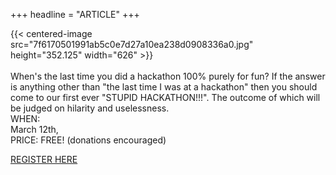 +++
headline = "ARTICLE"
+++

{{< centered-image src="7f6170501991ab5c0e7d27a10ea238d0908336a0.jpg" height="352.125" width="626" >}}
</br>
</br>
When's the last time you did a hackathon 100% purely for fun? If the answer is anything other than "the last time I was at a hackathon" then you should come to our first ever "STUPID HACKATHON!!!". The outcome of which will be judged on hilarity and uselessness.  
WHEN:  
March 12th,  
PRICE: FREE! (donations encouraged)
  
  
[REGISTER HERE](https://www.eventbrite.com/e/stupid-first-stupid-hackathon-tickets-22296068140?aff=ebrowse)